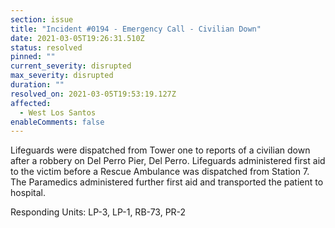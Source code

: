```yaml
---
section: issue
title: "Incident #0194 - Emergency Call - Civilian Down"
date: 2021-03-05T19:26:31.510Z
status: resolved
pinned: ""
current_severity: disrupted
max_severity: disrupted
duration: ""
resolved_on: 2021-03-05T19:53:19.127Z
affected:
  - West Los Santos
enableComments: false
---
```

Lifeguards were dispatched from Tower one to reports of a civilian down after a robbery on Del Perro Pier, Del Perro. Lifeguards administered first aid to the victim before a Rescue Ambulance was dispatched from Station 7. The Paramedics administered further first aid and transported the patient to hospital.

Responding Units: LP-3, LP-1, RB-73, PR-2